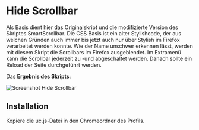 # Hide Scrollbar
Als Basis dient hier das Originalskript und die modifizierte Version des Skriptes SmartScrollbar. Die CSS Basis ist ein alter Stylishcode, der 
aus welchen  Gründen auch immer bis jetzt auch nur über Stylish im Firefox verarbeitet werden konnte. Wie der Name unschwer erkennen lässt, 
werden mit diesem Skript die Scrollbars im Firefox ausgeblendet. Im Extramenü kann die Scrollbar jederzeit zu -und abgeschaltet werden. 
Danach sollte ein Reload der Seite durchgeführt werden.

Das **Ergebnis des Skripts**:

![Screenshot Hide Scrollbar](https://github.com/ardiman/userChrome.js/raw/master/hidescrollbar/scr_hidescrollbar.png)


## Installation
Kopiere die uc.js-Datei in den Chromeordner des Profils.